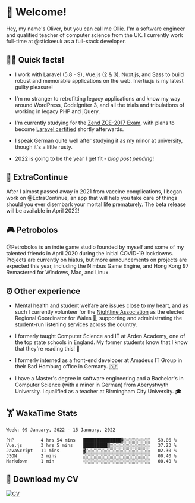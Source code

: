 # 👋 Welcome!

Hey, my name's Oliver, but you can call me Ollie. I'm a software engineer and qualified teacher of computer science from the UK. I currently work full-time at @stickeeuk as a full-stack developer.

## 👨‍💻 Quick facts!
- I work with Laravel (5.8 - 9), Vue.js (2 & 3), Nuxt.js, and Sass to build robust and memorable applications on the web. Inertia.js is my latest guilty pleasure! 

- I'm no stranger to retrofitting legacy applications and know my way around WordPress, CodeIgniter 3, and all the trials and tribulations of working in legacy PHP and jQuery.

- I'm currently studying for the [Zend ZCE-2017 Exam](https://www.zend.com/training/php-certification-exam), with plans to become [Laravel certified](https://certification.laravel.com/) shortly afterwards.

- I speak German quite well after studying it as my minor at university, though it's a little rusty.

- 2022 is going to be the year I get fit - _blog post pending_! <!-- Seriously! I mean it this time! -->

## 💓 ExtraContinue

After I almost passed away in 2021 from vaccine complications, I began work on @ExtraContinue, an app that will help you take care of things should you ever disembark your mortal life prematurely. The beta release will be available in April 2022! 

## 🎮 Petrobolos

@Petrobolos is an indie game studio founded by myself and some of my talented friends in April 2020 during the initial COVID-19 lockdowns. Projects are currently on hiatus, but more announcements on projects are expected this year, including the Nimbus Game Engine, and Hong Kong 97 Remastered for Windows, Mac, and Linux.

## ⏰ Other experience

- Mental health and student welfare are issues close to my heart, and as such I currently volunteer for the [Nightline Association](https://www.nightline.ac.uk) as the elected Regional Coordinator for Wales 🏴󠁧󠁢󠁷󠁬󠁳󠁿, supporting and administrating the student-run listening services across the country.

- I formerly taught Computer Science and IT at Arden Academy, one of the top state schools in England. My former students know that I know that they're reading this! 👀

- I formerly interned as a front-end developer at Amadeus IT Group in their Bad Homburg office in Germany. 🇩🇪

- I have a Master's degree in software engineering and a Bachelor's in Computer Science (with a minor in German) from Aberystwyth University. I qualified as a teacher at Birmingham City University. 🎓

## 🏋 WakaTime Stats

<!--START_SECTION:waka-->
```text
Week: 09 January, 2022 - 15 January, 2022

PHP          4 hrs 54 mins   ██████████████▓░░░░░░░░░░   59.06 % 
Vue.js       3 hrs 5 mins    █████████▒░░░░░░░░░░░░░░░   37.23 % 
JavaScript   11 mins         ▓░░░░░░░░░░░░░░░░░░░░░░░░   02.30 % 
JSON         2 mins          ░░░░░░░░░░░░░░░░░░░░░░░░░   00.40 % 
Markdown     1 min           ░░░░░░░░░░░░░░░░░░░░░░░░░   00.40 % 
```
<!--END_SECTION:waka-->

## 📌 Download my CV

[![CV](https://github-readme-stats.vercel.app/api/pin/?username=oliverearl&repo=cv)](https://github.com/oliverearl/cv)
